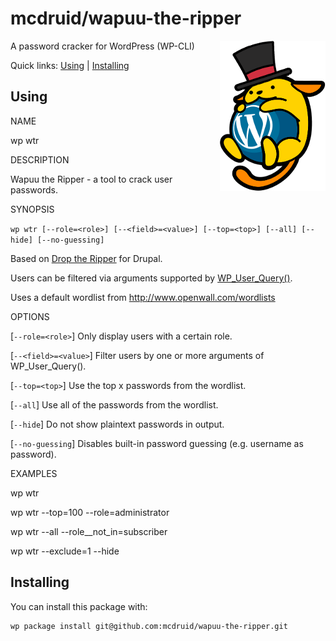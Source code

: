 mcdruid/wapuu-the-ripper
========================

<img src='wapuu_the_ripper.png' width='169' align="right" />

A password cracker for WordPress (WP-CLI)

Quick links: [Using](#using) | [Installing](#installing)

## Using

NAME

  wp wtr

DESCRIPTION

  Wapuu the Ripper - a tool to crack user passwords.

SYNOPSIS

  `wp wtr [--role=<role>] [--<field>=<value>] [--top=<top>] [--all] [--hide] [--no-guessing]`

  Based on [Drop the Ripper](https://www.drupal.org/project/drop_the_ripper) for Drupal.

  Users can be filtered via arguments supported by
  [WP_User_Query()](https://developer.wordpress.org/reference/classes/wp_user_query/prepare_query/).

  Uses a default wordlist from http://www.openwall.com/wordlists

OPTIONS

  [`--role=<role>`]
    Only display users with a certain role.

  [`--<field>=<value>`]
    Filter users by one or more arguments of WP_User_Query().

  [`--top=<top>`]
    Use the top x passwords from the wordlist.

  [`--all`]
    Use all of the passwords from the wordlist.

  [`--hide`]
    Do not show plaintext passwords in output.

  [`--no-guessing`]
    Disables built-in password guessing (e.g. username as password).

EXAMPLES

  wp wtr

  wp wtr --top=100 --role=administrator

  wp wtr --all --role__not_in=subscriber

  wp wtr --exclude=1 --hide


## Installing

You can install this package with:

    wp package install git@github.com:mcdruid/wapuu-the-ripper.git

